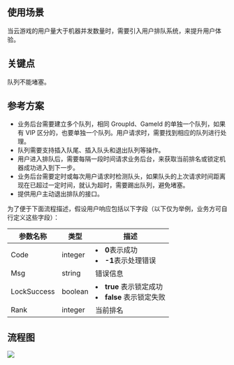 ## 使用场景

当云游戏的用户量大于机器并发数量时，需要引入用户排队系统，来提升用户体验。

## 关键点 

队列不能堵塞。

## 参考方案
- 业务后台需要建立多个队列，相同 GroupId、GameId 的单独一个队列，如果有 VIP 区分的，也要单独一个队列。用户请求时，需要找到相应的队列进行处理。
- 队列需要支持插入队尾、插入队头和退出队列等操作。
- 用户进入排队后，需要每隔一段时间请求业务后台，来获取当前排名或锁定机器成功进入到下一步。
- 业务后台需要定时或每次用户请求时检测队头，如果队头的上次请求时间距离现在已超过一定时间，就认为超时，需要踢出队列，避免堵塞。
- 提供用户主动退出排队的接口。

为了便于下面流程描述，假设用户响应包括以下字段（以下仅为举例，业务方可自行定义这些字段）：

| 参数名称 | 类型 |描述 |
| ------ | ------ | ------ |
| Code | integer | <li/>**0**表示成功<li/>**-1**表示处理错误 |
| Msg | string | 错误信息 |
| LockSuccess | boolean |<li/>**true** 表示锁定成功<br><li/>**false** 表示锁定失败 |
| Rank | integer |当前排名 |


## 流程图
![](https://main.qcloudimg.com/raw/dd0e3bf3faeea208a25b037fd8b9d815.png)
